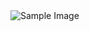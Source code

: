 <img src="https://www.thesouthafrican.com/wp-content/uploads/2022/12/ALX-800x529.jpg" alt="Sample Image">



